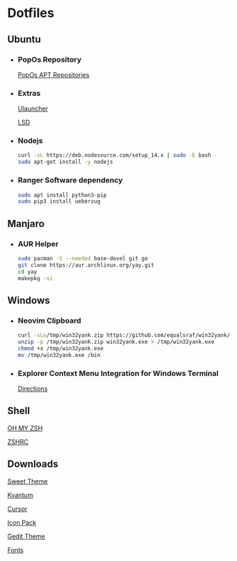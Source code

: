 # Dotfiles

## Ubuntu
    
* ### PopOs Repository
    [PopOs APT Repositories](https://apt.pop-os.org/)
 
* ### Extras
    [Ulauncher](https://ulauncher.io/)
    
    [LSD](https://github.com/Peltoche/lsd)


* ### Nodejs
    ```sh
    curl -sL https://deb.nodesource.com/setup_14.x | sudo -E bash -
    sudo apt-get install -y nodejs
    ```

* ### Ranger Software dependency
    ```sh
    sudo apt install python3-pip
    sudo pip3 install ueberzug
    ```
    

## Manjaro

* ### AUR Helper
    ```sh
    sudo pacman -S --needed base-devel git go
    git clone https://aur.archlinux.org/yay.git
    cd yay
    makepkg -si
    ```
    
## Windows

* ### Neovim Clipboard
    ```sh
    curl -sLo/tmp/win32yank.zip https://github.com/equalsraf/win32yank/releases/download/v0.0.4/win32yank-x64.zip
    unzip -p /tmp/win32yank.zip win32yank.exe > /tmp/win32yank.exe
    chmod +x /tmp/win32yank.exe
    mv /tmp/win32yank.exe /bin
    ```

* ### Explorer Context Menu Integration for Windows Terminal
    [Directions](https://github.com/BroJenuel/Explorer-Context-Menu-Integration-for-windows-terminal/)

## Shell
[OH MY ZSH](https://ohmyz.sh/)

[ZSHRC](https://gist.github.com/micaelviana)

## Downloads
[Sweet Theme](https://www.gnome-look.org/p/1253385/)

[Kvantum](https://store.kde.org/p/1294013/)

[Cursor](https://www.gnome-look.org/p/1393084/)

[Icon Pack](https://www.gnome-look.org/s/Gnome/p/1279924)

[Gedit Theme](https://github.com/isdampe/gedit-gtk-one-dark-style-scheme)

[Fonts](https://github.com/ryanoasis/nerd-fonts/releases/)
